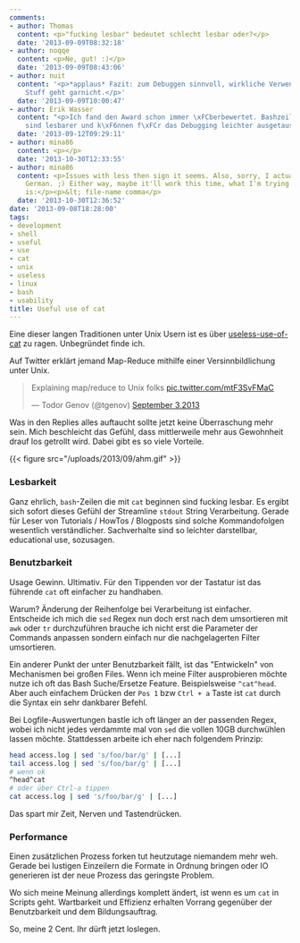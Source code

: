 ```yaml
---
comments:
- author: Thomas
  content: <p>"fucking lesbar" bedeutet schlecht lesbar oder?</p>
  date: '2013-09-09T08:32:18'
- author: noqqe
  content: <p>Ne, gut! :)</p>
  date: '2013-09-09T08:43:06'
- author: nuit
  content: '<p>*applaus* Fazit: zum Debuggen sinnvoll, wirkliche Verwendung in hardcoded
    Stuff geht garnicht.</p>'
  date: '2013-09-09T10:00:47'
- author: Erik Wasser
  content: "<p>Ich fand den Award schon immer \xFCberbewertet. Bashzeilen mit \"cat\"
    sind lesbarer und k\xF6nnen f\xFCr das Debugging leichter ausgetauscht werden.</p>"
  date: '2013-09-12T09:29:11'
- author: mina86
  content: <p></p>
  date: '2013-10-30T12:33:55'
- author: mina86
  content: <p>Issues with less then sign it seems. Also, sorry, I actually don't speak
    German. ;) Either way, maybe it'll work this time, what I'm trying to point out
    is:</p><p>&lt; file-name comma</p>
  date: '2013-10-30T12:36:52'
date: '2013-09-08T18:28:00'
tags:
- development
- shell
- useful
- use
- cat
- unix
- useless
- linux
- bash
- usability
title: Useful use of cat
---
```


Eine dieser langen Traditionen unter Unix Usern ist es über
[useless-use-of-cat](https://en.wikipedia.org/wiki/Cat_\(Unix\)#Useless_use_of_cat)
zu ragen. Unbegründet finde ich.

Auf Twitter erklärt jemand Map-Reduce mithilfe einer Versinnbildlichung
unter Unix.

<blockquote class="twitter-tweet"><p>Explaining map/reduce to Unix folks <a
href="http://t.co/mtF3SvFMaC">pic.twitter.com/mtF3SvFMaC</a></p>&mdash; Todor Genov (@tgenov) <a
href="https://twitter.com/tgenov/statuses/374915872932237312">September 3,2013</a></blockquote>
<script async src="//platform.twitter.com/widgets.js" charset="utf-8"></script>

Was in den Replies alles auftaucht sollte jetzt keine Überraschung mehr sein.
Mich beschleicht das Gefühl, dass mittlerweile mehr aus Gewohnheit drauf los
getrollt wird. Dabei gibt es so viele Vorteile.

{{< figure src="/uploads/2013/09/ahm.gif" >}}

### Lesbarkeit

Ganz ehrlich, `bash`-Zeilen die mit `cat` beginnen sind fucking lesbar. Es
ergibt sich sofort dieses Gefühl der Streamline `stdout` String Verarbeitung.
Gerade für Leser von Tutorials / HowTos / Blogposts sind solche Kommandofolgen
wesentlich verständlicher. Sachverhalte sind so leichter darstellbar,
educational use, sozusagen.

### Benutzbarkeit

Usage Gewinn. Ultimativ. Für den Tippenden vor der Tastatur ist das führende `cat`
oft einfacher zu handhaben.

Warum? Änderung der Reihenfolge bei Verarbeitung ist einfacher. Entscheide ich mich
die `sed` Regex nun doch erst nach dem umsortieren mit `awk` oder `tr`
durchzuführen brauche ich nicht erst die Parameter der Commands anpassen sondern
einfach nur die nachgelagerten Filter umsortieren.

Ein anderer Punkt der unter Benutzbarkeit fällt, ist das "Entwickeln" von
Mechanismen bei großen Files. Wenn ich meine Filter ausprobieren möchte nutze ich oft das Bash Suche/Ersetze Feature.
Beispielsweise `^cat^head`. Aber auch einfachem Drücken der `Pos 1` bzw
`Ctrl + a` Taste ist `cat` durch die Syntax ein sehr dankbarer Befehl.

Bei Logfile-Auswertungen bastle ich oft länger an
der passenden Regex, wobei ich nicht jedes verdammte mal von `sed` die vollen
10GB durchwühlen lassen möchte. Stattdessen arbeite ich eher nach folgendem
Prinzip:

``` bash
head access.log | sed 's/foo/bar/g' | [...]
tail access.log | sed 's/foo/bar/g' | [...]
# wenn ok
^head^cat
# oder über Ctrl-a tippen
cat access.log | sed 's/foo/bar/g' | [...]
```

Das spart mir Zeit, Nerven und Tastendrücken.

### Performance

Einen zusätzlichen Prozess forken tut heutzutage niemandem
mehr weh. Gerade bei lustigen Einzeilern die Formate in Ordnung bringen oder IO
generieren ist der neue Prozess das geringste Problem.

Wo sich meine Meinung allerdings komplett ändert, ist wenn es um `cat` in
Scripts geht. Wartbarkeit und Effizienz erhalten Vorrang gegenüber der
Benutzbarkeit und dem Bildungsauftrag.

So, meine 2 Cent. Ihr dürft jetzt loslegen.
